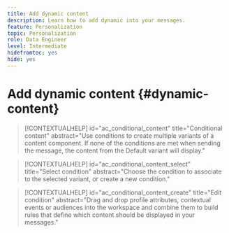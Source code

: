 ```yaml
---
title: Add dynamic content
description: Learn how to add dynamic into your messages.
feature: Personalization
topic: Personalization
role: Data Engineer
level: Intermediate
hidefromtoc: yes
hide: yes
---
```


# Add dynamic content {#dynamic-content}

>[!CONTEXTUALHELP]
>id="ac_conditional_content"
>title="Conditional content"
>abstract="Use conditions to create multiple variants of a content component. If none of the conditions are met when sending the message, the content from the Default variant will display."

>[!CONTEXTUALHELP]
>id="ac_conditional_content_select"
>title="Select condition"
>abstract="Choose the condition to associate to the selected variant, or create a new condition."

>[!CONTEXTUALHELP]
>id="ac_conditional_content_create"
>title="Edit condition"
>abstract="Drag and drop profile attributes, contextual events or audiences into the workspace and combine them to build rules that define which content should be displayed in your messages."
